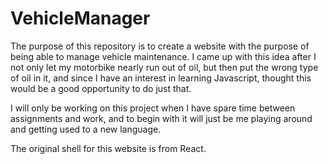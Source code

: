 # VehicleManager

The purpose of this repository is to create a website with the purpose of being able to manage vehicle maintenance. 
I came up with this idea after I not only let my motorbike nearly run out of oil, but then put the wrong type of oil in it, and since I have an interest in learning Javascript, thought this would be a good opportunity to do just that. 

I will only be working on this project when I have spare time between assignments and work, and to begin with it will just be me playing around and getting used to a new language. 

The original shell for this website is from React. 

